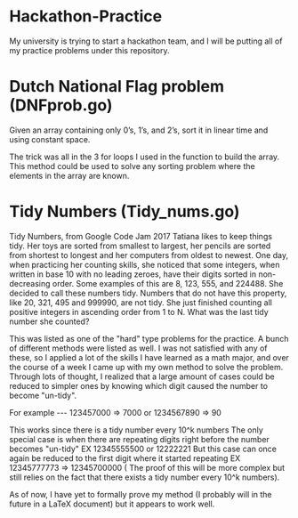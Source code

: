 # Hackathon-Practice
My university is trying to start a hackathon team, and I will be putting all of my practice problems under this repository.



# Dutch National Flag problem (DNFprob.go)
Given an array containing only 0’s, 1’s, and 2’s, sort it in linear time and using constant space.

The trick was all in the 3 for loops I used in the function to build the array.
This method could be used to solve any sorting problem where the elements in the array are known. 


# Tidy Numbers (Tidy_nums.go)
Tidy Numbers, from Google Code Jam 2017
Tatiana likes to keep things tidy. Her toys are sorted from smallest to largest, her pencils are
sorted from shortest to longest and her computers from oldest to newest. One day, when
practicing her counting skills, she noticed that some integers, when written in base 10 with no
leading zeroes, have their digits sorted in non-decreasing order. Some examples of this are 8,
123, 555, and 224488. She decided to call these numbers tidy. Numbers that do not have this
property, like 20, 321, 495 and 999990, are not tidy.
She just finished counting all positive integers in ascending order from 1 to N. What was the last
tidy number she counted?

This was listed as one of the "hard" type problems for the practice. 
A bunch of different methods were listed as well. 
I was not satisfied with any of these, so I applied a lot of the skills I have learned as a math major, and over the course of a week I came up with my own method to solve the problem.
Through lots of thought, I realized that a large amount of cases could be reduced to simpler ones by knowing which digit caused the number to become "un-tidy".

For example --- 123457000 => 7000 or 1234567890 => 90 

This works since there is a tidy number every 10^k numbers
The only special case is when there are repeating digits right before the number becomes "un-tidy" EX 12345555500 or 12222221
But this case can once again be reduced to the first digit where it started repeating EX 12345777773 => 12345700000 ( The proof of this will be more complex but still relies on the fact that there exists a tidy number every 10^k numbers).

As of now, I have yet to formally prove my method (I probably will in the future in a LaTeX document) but it appears to work well. 





